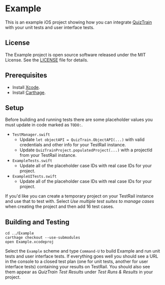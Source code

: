 # Example

This is an example iOS project showing how you can integrate [QuizTrain](https://github.com/venmo/QuizTrain) with your unit tests and user interface tests.

## License

The Example project is open source software released under the MIT License. See the [LICENSE](LICENSE) file for details.

## Prerequisites

- Install [Xcode](https://developer.apple.com/xcode/).
- Install [Carthage](https://github.com/Carthage/Carthage#installing-carthage).

## Setup

Before building and running tests there are some placeholder values you must update in code marked as `TODO:`.

- `TestManager.swift`
    - Update `let objectAPI = QuizTrain.ObjectAPI(...)` with valid credentials and other info for your TestRail instance.
    - Update `QuizTrainProject.populatedProject(...)` with a projectId from your TestRail instance.
- `ExampleTests.swift`
    - Update all of the placeholder case IDs with real case IDs for your project.
- `ExampleUITests.swift`
    - Update all of the placeholder case IDs with real case IDs for your project.

If you'd like you can create a temporary project on your TestRail instance and use that to test with. Select *Use multiple test suites to manage cases* when creating the project and then add 16 test cases.

## Building and Testing

    cd ../Example
    carthage checkout --use-submodules
    open Example.xcodeproj

Select the `Example` scheme and type `Command-U` to build Example and run unit tests and user interface tests. If everything goes well you should see a URL in the console to a closed test plan (one for unit tests, another for user interface tests) containing your results on TestRail. You should also see them appear as *QuizTrain Test Results* under *Test Runs & Results* in your project.
